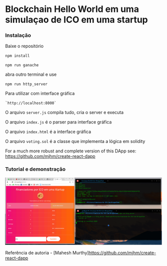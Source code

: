 # Blockchain Hello World em uma simulaçao de ICO em uma startup 


### Instalação

Baixe o repositório
```
npm install
```
```
npm run ganache
```
abra outro terminal e use
```
npm run http_server
```

Para utilizar com interface gráfica
```
`http://localhost:8000`
```
O arquivo `server.js` compila tudo, cria o server e executa

O arquivo `index.js` é o parser para interface gráfica

O arquivo `index.html` é a interface gráfica

O arquivo `voting.sol` é a classe que implementa a lógica em solidity

For a much more robust and complete version of this DApp see: https://github.com/mjhm/create-react-dapp

### Tutorial e demonstração

![preview](https://github.com/YanMatheus/Simulacao-De-ICO-Com-BroqueChan/blob/master/guife.gif  "css")




Referência de autoria - [Mahesh Murthy]https://github.com/mjhm/create-react-dapp
